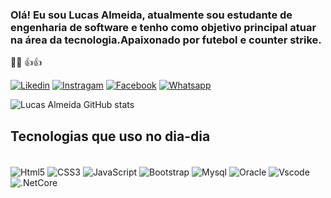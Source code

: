 ### Olá! Eu sou Lucas Almeida, atualmente sou estudante de engenharia de software e tenho como objetivo principal atuar na área da tecnologia.Apaixonado por futebol e counter strike.

 🐺🐺 👍👍
<br>

[![Likedin](https://img.shields.io/badge/LinkedIn-0077B5?style=for-the-badge&logo=linkedin&logoColor=white
)](https://www.linkedin.com/in/lucas-rocha-almeida-72132a116/)
[![Instragam](https://img.shields.io/badge/Instagram-E4405F?style=for-the-badge&logo=instagram&logoColor=white
)](https://www.instagram.com/lucalmr1/)
[![Facebook](https://img.shields.io/badge/Facebook-1877F2?style=for-the-badge&logo=facebook&logoColor=white
)](https://www.facebook.com/profile.php?id=100026308988772)
[![Whatsapp](https://img.shields.io/badge/WhatsApp-25D366?style=for-the-badge&logo=whatsapp&logoColor=white
)](https://wa.me/+5527992875605)

![Lucas Almeida GitHub stats](https://github-readme-stats.vercel.app/api?username=lucas-rocha-almeida-development&show_icons=true&theme=dark)

## Tecnologias que uso no dia-dia

<div style="display:inline_block"><br>
<img align="center" alt="Html5" target="_blank" src="https://img.shields.io/badge/HTML5-E34F26?style=for-the-badge&logo=html5&logoColor=white">
<img align="center" alt="CSS3" target="_blank" src="https://img.shields.io/badge/CSS3-1572B6?style=for-the-badge&logo=css3&logoColor=white">
<img align="center" alt="JavaScript" target="_blank" src="https://img.shields.io/badge/JavaScript-F7DF1E?style=for-the-badge&logo=javascript&logoColor=black">
<img align="center" alt="Bootstrap" target="_blank" src="https://img.shields.io/badge/Bootstrap-563D7C?style=for-the-badge&logo=bootstrap&logoColor=white">
<img align="center" alt="Mysql" target="_blank" src="https://img.shields.io/badge/MySQL-00000F?style=for-the-badge&logo=mysql&logoColor=white">
<img align="center" alt="Oracle" target="_blank" src="https://img.shields.io/badge/Oracle-F80000?style=for-the-badge&logo=Oracle&logoColor=white">
<img align="center" alt="Vscode" target="_blank" src="https://img.shields.io/badge/Visual_Studio_Code-0078D4?style=for-the-badge&logo=visual%20studio%20code&logoColor=white">
 <img align="center" alt=".NetCore" target="_blank" src="https://img.shields.io/badge/.NET-5C2D91?style=for-the-badge&logo=.net&logoColor=white">
</div>
<br>

